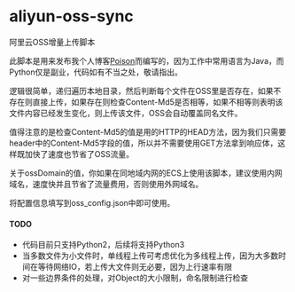 # aliyun-oss-sync

阿里云OSS增量上传脚本

此脚本是用来发布我个人博客[Poison](https://tianshuang.me/)而编写的，因为工作中常用语言为Java，而Python仅是副业，代码如有不当之处，敬请指出。

逻辑很简单，递归遍历本地目录，然后判断每个文件在OSS里是否存在，如果不存在则直接上传，如果存在则检查Content-Md5是否相等，如果不相等则表明该文件内容已经发生变化，则上传该文件，OSS会自动覆盖同名文件。

值得注意的是检查Content-Md5的值是用的HTTP的HEAD方法，因为我们只需要header中的Content-Md5字段的值，所以并不需要使用GET方法拿到响应体，这样既加快了速度也节省了OSS流量。

关于ossDomain的值，你如果在同地域内网的ECS上使用该脚本，建议使用内网域名，速度快并且节省了流量费用，否则使用外网域名。

将配置信息填写到oss_config.json中即可使用。

#### TODO
* 代码目前只支持Python2，后续将支持Python3
* 当多数文件为小文件时，单线程上传可考虑优化为多线程上传，因为大多数时间在等待网络IO，若上传大文件则无必要，因为上行速率有限
* 对一些边界条件的处理，对Object的大小限制，命名限制进行检查
